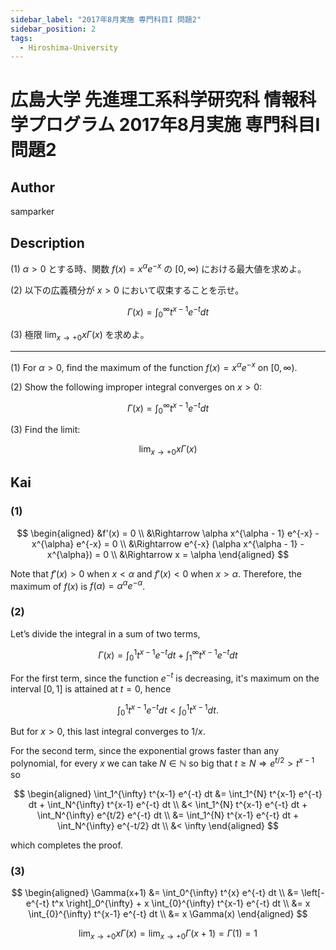 ```yaml
---
sidebar_label: "2017年8月実施 専門科目I 問題2"
sidebar_position: 2
tags:
  - Hiroshima-University
---
```

# 広島大学 先進理工系科学研究科 情報科学プログラム 2017年8月実施 専門科目I 問題2


## **Author**
samparker

## **Description**
(1) $\alpha > 0$ とする時、関数 $f(x) = x^{\alpha} e^{-x}$ の $[0, \infty)$ における最大値を求めよ。

(2) 以下の広義積分が $x > 0$ において収束することを示せ。

$$
\Gamma(x) = \int_0^{\infty} t^{x-1} e^{-t} dt
$$

(3) 極限 $\lim_{x \to +0} x \Gamma(x)$ を求めよ。

---

(1) For $\alpha > 0$, find the maximum of the function $f(x) = x^{\alpha} e^{-x}$ on $[0, \infty)$.

(2) Show the following improper integral converges on $x > 0$:

$$
\Gamma(x) = \int_0^{\infty} t^{x-1} e^{-t} dt
$$

(3) Find the limit:

$$
\lim_{x \to +0} x \Gamma(x)
$$

## **Kai**
### (1)

$$
\begin{aligned}
&f'(x) = 0 \\
&\Rightarrow \alpha x^{\alpha - 1} e^{-x} - x^{\alpha} e^{-x} = 0 \\
&\Rightarrow e^{-x} (\alpha x^{\alpha - 1} - x^{\alpha}) = 0 \\
&\Rightarrow x = \alpha
\end{aligned}
$$

Note that $f'(x) > 0$ when $x < \alpha$ and $f'(x) < 0$ when $x > \alpha$. Therefore, the maximum of $f(x)$ is $f(\alpha) = \alpha^{\alpha} e^{-\alpha}$.

### (2)
Let’s divide the integral in a sum of two terms,

$$
\Gamma(x) = \int_0^{1} t^{x-1} e^{-t} dt + \int_1^{\infty} t^{x-1} e^{-t} dt
$$

For the first term, since the function $e^{-t}$ is decreasing, it's maximum on the interval $[0, 1]$ is attained at $t = 0$, hence

$$
\int_0^{1} t^{x-1} e^{-t} dt < \int_0^1 t^{x-1} dt.
$$

But for $x > 0$, this last integral converges to $1/x$.

For the second term, since the exponential grows faster than any polynomial, for every $x$ we can take $N \in \mathbb{N}$ so big that $t \geq N \Rightarrow e^{t/2} > t^{x-1}$ so

$$
\begin{aligned}
    \int_1^{\infty} t^{x-1} e^{-t} dt &= \int_1^{N} t^{x-1} e^{-t} dt + \int_N^{\infty} t^{x-1} e^{-t} dt \\
    &< \int_1^{N} t^{x-1} e^{-t} dt + \int_N^{\infty} e^{t/2} e^{-t} dt \\
    &= \int_1^{N} t^{x-1} e^{-t} dt + \int_N^{\infty} e^{-t/2} dt \\
    &< \infty
\end{aligned}
$$

which completes the proof.

### (3)

$$
\begin{aligned}
    \Gamma(x+1) &= \int_0^{\infty} t^{x} e^{-t} dt \\
    &= \left[- e^{-t} t^x \right]_0^{\infty} + x \int_{0}^{\infty} t^{x-1} e^{-t} dt \\
    &= x \int_{0}^{\infty} t^{x-1} e^{-t} dt \\
    &= x \Gamma(x)
\end{aligned}
$$

$$
\lim_{x \to +0} x \Gamma(x) = \lim_{x \to +0} \Gamma(x+1) = \Gamma(1) = 1
$$
